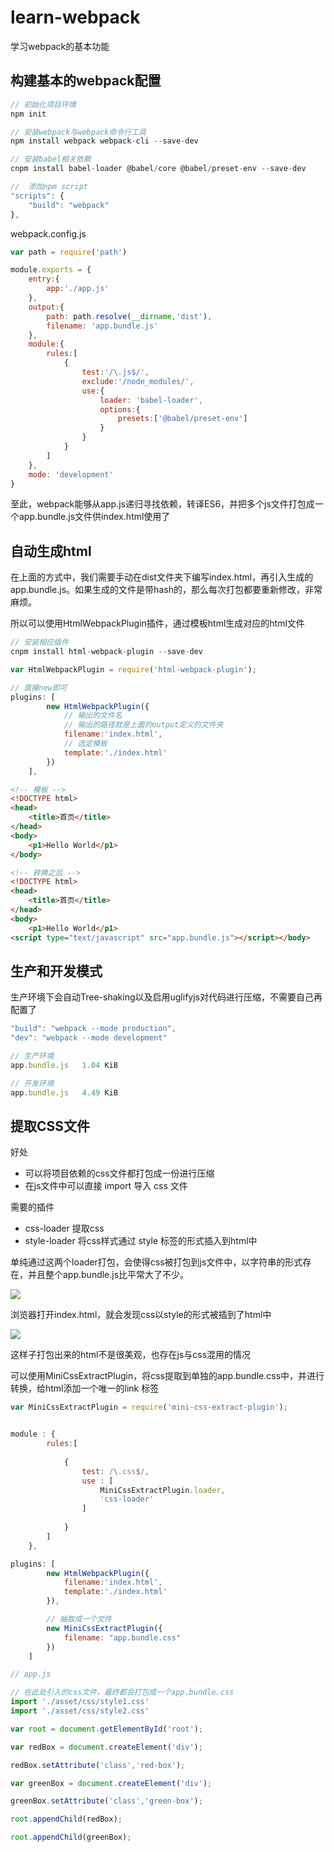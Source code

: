 # learn-webpack
学习webpack的基本功能

## 构建基本的webpack配置

```js
// 初始化项目环境
npm init

// 安装webpack与webpack命令行工具
npm install webpack webpack-cli --save-dev

// 安装babel相关依赖
cnpm install babel-loader @babel/core @babel/preset-env --save-dev

//  添加npm script
"scripts": {
    "build": "webpack"
},
```
webpack.config.js
```js
var path = require('path')

module.exports = {
    entry:{
        app:'./app.js'
    },
    output:{
        path: path.resolve(__dirname,'dist'),
        filename: 'app.bundle.js'
    },
    module:{
        rules:[
            {
                test:'/\.js$/',
                exclude:'/node_modules/',
                use:{
                    loader: 'babel-loader',
                    options:{
                        presets:['@babel/preset-env']
                    }
                }
            }
        ]
    },
    mode: 'development'
}
```

至此，webpack能够从app.js递归寻找依赖，转译ES6，并把多个js文件打包成一个app.bundle.js文件供index.html使用了

## 自动生成html
在上面的方式中，我们需要手动在dist文件夹下编写index.html，再引入生成的app.bundle.js。如果生成的文件是带hash的，那么每次打包都要重新修改，非常麻烦。  

所以可以使用HtmlWebpackPlugin插件，通过模板html生成对应的html文件

```js
// 安装相应插件
cnpm install html-webpack-plugin --save-dev
```

```js
var HtmlWebpackPlugin = require('html-webpack-plugin');

// 直接new即可
plugins: [
        new HtmlWebpackPlugin({
            // 输出的文件名
            // 输出的路径就是上面的output定义的文件夹
            filename:'index.html',
            // 选定模板
            template:'./index.html'
        })
    ],
```

```html
<!-- 模板 -->
<!DOCTYPE html>
<head>
    <title>首页</title>
</head>
<body>
    <p1>Hello World</p1>
</body>
```

```html
<!-- 转换之后 -->
<!DOCTYPE html>
<head>
    <title>首页</title>
</head>
<body>
    <p1>Hello World</p1>
<script type="text/javascript" src="app.bundle.js"></script></body>
```

## 生产和开发模式
生产环境下会自动Tree-shaking以及启用uglifyjs对代码进行压缩，不需要自己再配置了

```js
"build": "webpack --mode production",
"dev": "webpack --mode development"
```

```js
// 生产环境
app.bundle.js   1.04 KiB

// 开发环境
app.bundle.js   4.49 KiB
```

## 提取CSS文件

好处
 - 可以将项目依赖的css文件都打包成一份进行压缩
 - 在js文件中可以直接 import 导入 css 文件

需要的插件
 - css-loader 提取css
 - style-loader 将css样式通过 style 标签的形式插入到html中

单纯通过这两个loader打包，会使得css被打包到js文件中，以字符串的形式存在，并且整个app.bundle.js比平常大了不少。

![](https://upload-images.jianshu.io/upload_images/4122026-39b17fce708f5bdc.png?imageMogr2/auto-orient/strip%7CimageView2/2/w/777/format/webp)

浏览器打开index.html，就会发现css以style的形式被插到了html中

![](https://upload-images.jianshu.io/upload_images/4122026-9a299a1c0ca06680.png?imageMogr2/auto-orient/strip%7CimageView2/2/w/766/format/webp)

这样子打包出来的html不是很美观，也存在js与css混用的情况

可以使用MiniCssExtractPlugin，将css提取到单独的app.bundle.css中，并进行转换，给html添加一个唯一的link 标签

```js
var MiniCssExtractPlugin = require('mini-css-extract-plugin');


module : {
        rules:[
            
            {
                test: /\.css$/,
                use : [ 
                    MiniCssExtractPlugin.loader,
                    'css-loader'
                ]
            
            }
        ]
    },

plugins: [
        new HtmlWebpackPlugin({
            filename:'index.html',
            template:'./index.html'
        }),

        // 抽取成一个文件
        new MiniCssExtractPlugin({
            filename: "app.bundle.css"
        })
    ]
```
```js
// app.js

// 在此处引入的css文件，最终都会打包成一个app.bundle.css
import './asset/css/style1.css'
import './asset/css/style2.css'

var root = document.getElementById('root');

var redBox = document.createElement('div');

redBox.setAttribute('class','red-box');

var greenBox = document.createElement('div');

greenBox.setAttribute('class','green-box');

root.appendChild(redBox);

root.appendChild(greenBox);
```

